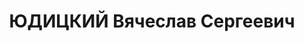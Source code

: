 ---
title: ЮДИЦКИЙ Вячеслав Сергеевич
description: 'Род. в 1896, Владимирская обл., Гусь-Хрустальный р-н, с. Черсево. Военнослужащий

  Арестован 12.09.1937. Приговор: ВМН. Расстрелян'
---